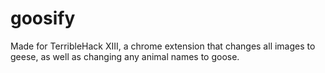 # goosify

Made for TerribleHack XIII, a chrome extension that changes all images to geese, as well as changing any animal names to goose.